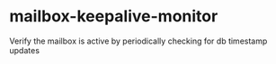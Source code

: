 # mailbox-keepalive-monitor
Verify the mailbox is active by periodically checking for db timestamp updates
